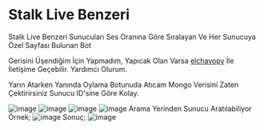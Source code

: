 # Stalk Live Benzeri
Stalk Live Benzeri Sunucuları Ses Oranına Göre Sıralayan Ve Her Sunucuya Özel Sayfası Bulunan Bot

Gerisini Üşendiğim İçin Yapmadım, Yapıcak Olan Varsa <a href="https://discord.com/users/1067476859933179954">elchavopy</a> İle İletişime Geçebilir. Yardımcı Olurum.

Yarın Atarken Yanında Oylama Botunuda Atıcam Mongo Verisini Zaten Çektirirsiniz Sunucu ID'sine Göre Kolay.

![image](https://github.com/Vparonline/Sunucu-Siralama-Botu/assets/74346832/02e61748-e555-4c9a-90be-06f8c931ea4f)
![image](https://github.com/Vparonline/Sunucu-Siralama-Botu/assets/74346832/64934dbe-fb11-4e0d-a8c5-760e39b43fd3)
![image](https://github.com/Vparonline/Sunucu-Siralama-Botu/assets/74346832/aeee3f94-98ee-4afd-8676-f740e3ebaf64)
![image](https://github.com/Vparonline/Sunucu-Siralama-Botu/assets/74346832/08bbc3fd-0b99-4227-a594-889452956c2a)
Arama Yerinden Sunucu Aratılabiliyor Örnek;
![image](https://github.com/Vparonline/Sunucu-Siralama-Botu/assets/74346832/c40c3036-bffb-4268-bdd5-5c16b8cb030d)
Sonuç;
![image](https://github.com/Vparonline/Sunucu-Siralama-Botu/assets/74346832/81f4eb36-b98a-4168-a538-fa7af7b8eb30)

